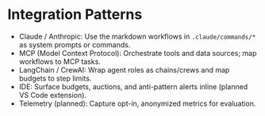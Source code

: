 # Integration Patterns

- Claude / Anthropic: Use the markdown workflows in `.claude/commands/*` as system prompts or commands.
- MCP (Model Context Protocol): Orchestrate tools and data sources; map workflows to MCP tasks.
- LangChain / CrewAI: Wrap agent roles as chains/crews and map budgets to step limits.
- IDE: Surface budgets, auctions, and anti-pattern alerts inline (planned VS Code extension).
- Telemetry (planned): Capture opt-in, anonymized metrics for evaluation.